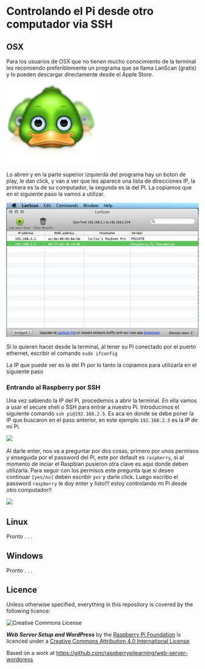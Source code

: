 # Controlando el Pi desde otro computador via SSH

## OSX
Para los usuarios de OSX que no tienen mucho conocimiento de la terminal les recomiendo preferiblemente un programa que se llama LanScan (gratis) y lo pueden descargar directamente desde el Apple Store. 

![](images/lanscanlogo.png)

Lo abren y en la parte superior izquierda del programa hay un boton de play, le dan click, y van a ver que les aparece una lista de direcciones IP, la primera es la de su computador, la segunda es la del PI. La copiamos que en el siguiente paso la vamos a utilizar.

![](images/LanScan.png)

Si lo quieren hacer desde la terminal, al tener su Pi conectado por el puerto ethernet, escribir el comando `sudo ifconfig` 

La IP que puede ver es la del Pi por lo tanto la copiamos para utilizarla en el siguiente paso

### Entrando al Raspberry por SSH

Una vez sabiendo la IP del Pi, procedemos a abrir la terminal. En ella vamos a usar el secure shell o SSH para entrar a nuestro Pi. Introducimos el siguiente comando `ssh pi@192.168.2.5`. Es aca en donde se debe poner la IP que buscaron en el paso anterior, en este ejemplo `192.168.2.5` es la IP de mi Pi.

![](images/ssh.png)

Al darle enter, nos va a preguntar por dos cosas, primero por unos permisos y enseguida por el password del Pi, este por default es `raspberry`, si al momento de inciar el Raspbian pusieron otra clave es aqui donde deben utilizarla. Para seguir con los permisos este pregunta que si deseo continuar `[yes/no]` deben escribir `yes` y darle click. Luego escribo el password `raspberry` le doy enter y listo!!! estoy controlando mi Pi desde otro computador!!

![](images/sshPi@192.168.2.5.png)



## Linux

Pronto . . .
## Windows
Pronto . . .



## Licence

Unless otherwise specified, everything in this repository is covered by the following licence:

![Creative Commons License](http://i.creativecommons.org/l/by-sa/4.0/88x31.png)

***Web Server Setup and WordPress*** by the [Raspberry Pi Foundation](http://raspberrypi.org) is licenced under a [Creative Commons Attribution 4.0 International License](http://creativecommons.org/licenses/by-sa/4.0/).

Based on a work at https://github.com/raspberrypilearning/web-server-wordpress

